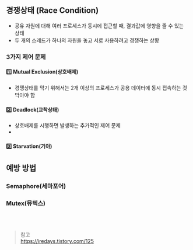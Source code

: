 ## 경쟁상태 (Race Condition) 
- 공유 자원에 대해 여러 프로세스가 동시에 접근할 때, 결과값에 영향을 줄 수 있는 상태 
- 두 개의 스레드가 하나의 자원을 놓고 서로 사용하려고 경쟁하는 상황 

### 3가지 제어 문제 
#### 1️⃣ Mutual Exclusion(상호배제) 
- 경쟁상태를 막기 위해서는 2개 이상의 프로세스가 공용 데이터에 동시 접속하는 것 막아야 함 
 

#### 2️⃣ Deadlock(교착상태) 
- 상호배제를 시행하면 발생하는 추가적인 제어 문제 
- 

#### 3️⃣ Starvation(기아) 


## 예방 방법 
### Semaphore(세마포어)


### Mutex(뮤텍스)

</br> 
</br> 

> 참고         
> https://iredays.tistory.com/125
